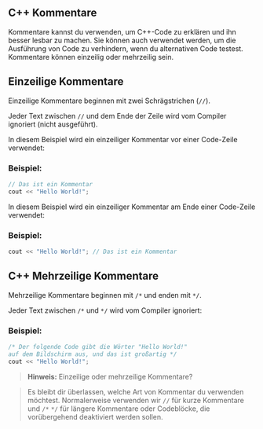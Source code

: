 ## C++ Kommentare

Kommentare kannst du verwenden, um C++-Code zu erklären und ihn besser lesbar zu machen. Sie können auch verwendet werden, um die Ausführung von Code zu verhindern, wenn du alternativen Code testest. Kommentare können einzeilig oder mehrzeilig sein.

## Einzeilige Kommentare

Einzeilige Kommentare beginnen mit zwei Schrägstrichen (`//`).

Jeder Text zwischen `//` und dem Ende der Zeile wird vom Compiler ignoriert (nicht ausgeführt).

In diesem Beispiel wird ein einzeiliger Kommentar vor einer Code-Zeile verwendet:

### Beispiel:

```c++
// Das ist ein Kommentar
cout << "Hello World!";
```

In diesem Beispiel wird ein einzeiliger Kommentar am Ende einer Code-Zeile verwendet:

### Beispiel:

```c++
cout << "Hello World!"; // Das ist ein Kommentar
```

## C++ Mehrzeilige Kommentare

Mehrzeilige Kommentare beginnen mit `/*` und enden mit `*/`.

Jeder Text zwischen `/*` und `*/` wird vom Compiler ignoriert:

### Beispiel:

```c++
/* Der folgende Code gibt die Wörter "Hello World!"
auf dem Bildschirm aus, und das ist großartig */
cout << "Hello World!";
```

>   **Hinweis:** Einzeilige oder mehrzeilige Kommentare?

>   Es bleibt dir überlassen, welche Art von Kommentar du verwenden möchtest. Normalerweise verwenden wir `//` für kurze Kommentare und `/*` `*/` für längere Kommentare oder Codeblöcke, die vorübergehend deaktiviert werden sollen.
